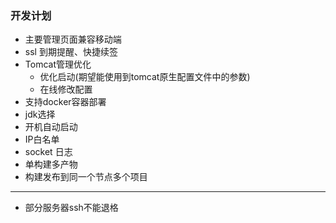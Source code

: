 ### 开发计划
 
* 主要管理页面兼容移动端
* ssl 到期提醒、快捷续签
* Tomcat管理优化
    * 优化启动(期望能使用到tomcat原生配置文件中的参数)
    * 在线修改配置
* 支持docker容器部署
* jdk选择
* 开机自动启动
* IP白名单
* socket 日志
* 单构建多产物
* 构建发布到同一个节点多个项目

--------------------

* 部分服务器ssh不能退格
   
